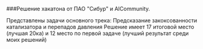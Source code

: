 ###Решение хакатона от ПАО "Сибур" и AICommunity.

Представлены задачи основного трека: Предсказание закоксованности катализатора и перепадов давления
Решение имеет 17 итоговой место (лучшая 20ка) и 12 место по первой задаче (лучший результат среди моих решений)
